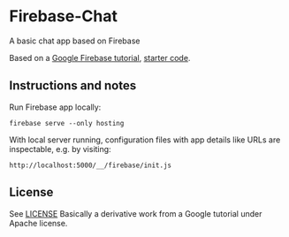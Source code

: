 # Firebase-Chat
A basic chat app based on Firebase

Based on a [Google Firebase tutorial](https://codelabs.developers.google.com/codelabs/firebase-web#1), [starter code](https://github.com/firebase/codelab-friendlychat-web).

## Instructions and notes

Run Firebase app locally:
```shell
firebase serve --only hosting
```

With local server running, configuration files with app details like URLs are inspectable, e.g. by visiting:
```shell
http://localhost:5000/__/firebase/init.js
```
## License
See [LICENSE](LICENSE)
Basically a derivative work from a Google tutorial under Apache license.